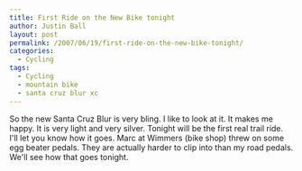 ```yaml
---
title: First Ride on the New Bike tonight
author: Justin Ball
layout: post
permalink: /2007/06/19/first-ride-on-the-new-bike-tonight/
categories:
  - Cycling
tags:
  - Cycling
  - mountain bike
  - santa cruz blur xc
---
```


So the new Santa Cruz Blur is very bling. I like to look at it. It makes me happy. It is very light and very silver. Tonight will be the first real trail ride. I'll let you know how it goes. Marc at Wimmers (bike shop) threw on some egg beater pedals. They are actually harder to clip into than my road pedals. We'll see how that goes tonight.